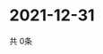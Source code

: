 # 2021-12-31
  共 0条

  <!-- BEGIN -->
  <!-- 最后更新时间Fri Dec 31 2021 10:04:05 GMT+0000 (Coordinated Universal Time) -->
  
  <!-- END -->
  
  